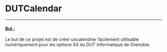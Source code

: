 # DUTCalendar

---

#### <u>But :</u>

Le but de ce projet est de créer uncalendrier facilement utilisable
_numériquement_ pour les options S4 du DUT Informatique de Grenoble.
